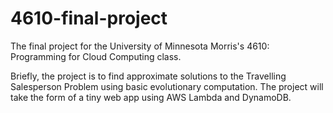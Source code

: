 # 4610-final-project

The final project for the University of Minnesota Morris's 4610: Programming for Cloud Computing class.

Briefly, the project is to find approximate solutions to the Travelling Salesperson Problem using basic evolutionary computation. The project will take the form of a tiny web app using AWS Lambda and DynamoDB.
